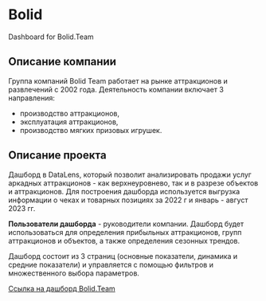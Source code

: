 # Bolid
Dashboard for Bolid.Team

## Описание компании

Группа компаний Bolid Team работает на рынке аттракционов и развлечений с 2002 года. Деятельность компании включает 3 направления: 
-	производство аттракционов, 
-	эксплуатация аттракционов,
-	производство мягких призовых игрушек. 

## Описание проекта

Дашборд в DataLens, который позволит анализировать продажи услуг аркадных аттракционов - как верхнеуровнево, так и в разрезе объектов и аттракционов.
Для построения дашборда используется выгрузка информации о чеках и товарных позициях за 2022 г и январь - август 2023 гг.

**Пользователи дашборда** - руководители компании. Дашборд будет использоваться для определения прибыльных аттракционов, групп аттракционов и объектов, а также определения сезонных трендов.

Дашборд состоит из 3 страниц (основные показатели, динамика и средние показатели) и управляется с помощью фильтров и множественного выбора параметров.

<a href="https://datalens.yandex/dihqhekdzx242?_theme=dark" target="_blank">Ссылка на дашборд Bolid.Team</a>
